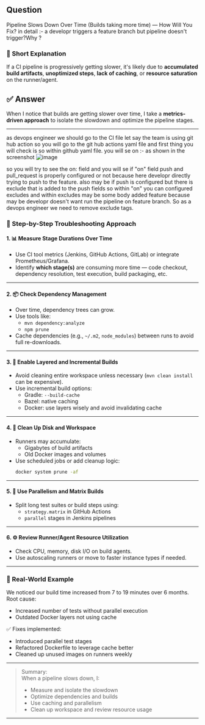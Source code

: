 ## Question  
Pipeline Slows Down Over Time (Builds taking more time) — How Will You Fix?
in detail :- a developr triggers a feature branch but pipeline doesn't trigger?Why ?

### 📝 Short Explanation  
If a CI pipeline is progressively getting slower, it's likely due to **accumulated build artifacts**, **unoptimized steps**, **lack of caching**, or **resource saturation** on the runner/agent.

## ✅ Answer  

When I notice that builds are getting slower over time, I take a **metrics-driven approach** to isolate the slowdown and optimize the pipeline stages.

---
as devops engineer we should go to the CI file 
let say the team is using git hub action so you will go to the git hub actions yaml file and first thing you will check is 
so within github yaml file. you will se on :- as shown in the screenshot
![image](https://github.com/user-attachments/assets/ca3f6042-e443-4af8-83ac-0b272675452f)

so you will try to see the on: field and you will se if "on" field push and pull_request is properly configured or not because here developr directly trying to push to the feature. also may be if push is configured but there is exclude that is added to the push fields
so within "on" you can configured excludes and within excludes may be some body added feature because may be developr doesn't want run the pipeline on feature branch. So as a devops engineer we need to remove exclude tags.
### 🧭 Step-by-Step Troubleshooting Approach

#### 1. 📊 **Measure Stage Durations Over Time**
- Use CI tool metrics (Jenkins, GitHub Actions, GitLab) or integrate Prometheus/Grafana.
- Identify **which stage(s)** are consuming more time — code checkout, dependency resolution, test execution, build packaging, etc.

---

#### 2. 📦 **Check Dependency Management**
- Over time, dependency trees can grow.
- Use tools like:
  - `mvn dependency:analyze`
  - `npm prune`
- Cache dependencies (e.g., `~/.m2`, `node_modules`) between runs to avoid full re-downloads.

---

#### 3. 💾 **Enable Layered and Incremental Builds**
- Avoid cleaning entire workspace unless necessary (`mvn clean install` can be expensive).
- Use incremental build options:
  - Gradle: `--build-cache`
  - Bazel: native caching
  - Docker: use layers wisely and avoid invalidating cache

---

#### 4. 🧼 **Clean Up Disk and Workspace**
- Runners may accumulate:
  - Gigabytes of build artifacts
  - Old Docker images and volumes
- Use scheduled jobs or add cleanup logic:
  ```bash
  docker system prune -af
  ```

---

#### 5. 🚀 **Use Parallelism and Matrix Builds**
- Split long test suites or build steps using:
  - `strategy.matrix` in GitHub Actions
  - `parallel` stages in Jenkins pipelines

---

#### 6. ⚙️ **Review Runner/Agent Resource Utilization**
- Check CPU, memory, disk I/O on build agents.
- Use autoscaling runners or move to faster instance types if needed.

---

### 🧠 Real-World Example

We noticed our build time increased from 7 to 19 minutes over 6 months.  
Root cause:  
- Increased number of tests without parallel execution  
- Outdated Docker layers not using cache  

✅ Fixes implemented:
- Introduced parallel test stages  
- Refactored Dockerfile to leverage cache better  
- Cleaned up unused images on runners weekly  

---

> Summary:  
> When a pipeline slows down, I:
> - Measure and isolate the slowdown  
> - Optimize dependencies and builds  
> - Use caching and parallelism  
> - Clean up workspace and review resource usage

---
